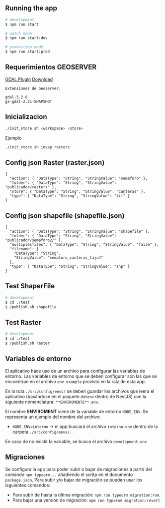 ## Running the app

```bash
# development
$ npm run start

# watch mode
$ npm run start:dev

# production mode
$ npm run start:prod
```

## Requerimientos GEOSERVER

[GDAL Plugin](https://docs.geoserver.org/stable/en/user/data/raster/gdal.html)
[Download](https://build.geoserver.org/geoserver/2.21.x/ext-latest/geoserver-2.21-SNAPSHOT-gdal-plugin.zip)

```
Extensiones de Geoserver.

gdal-3.2.0
gs-gdal-2.21-SNAPSHOT
```

## Inicializacion

```bash
./init_store.sh <workspace> <store>
```

Ejemplo

```bash
./init_store.sh invap rasters
```

## Config json Raster (raster.json)

```
{
  "action": { "DataType": "String", "StringValue": "semaforo" },
  "folder": { "DataType": "String", "StringValue": "publicador/rasters" },
  "store": { "DataType": "String", "StringValue": "canteras" },
  "type": { "DataType": "String", "StringValue": "tif" }
}
```

## Config json shapefile (shapefile.json)

```
{
  "action": { "DataType": "String", "StringValue": "shapefile" },
  "folder": { "DataType": "String", "StringValue": "publicador/semaforo2/" },
  "multiplesfiles": { "DataType": "String", "StringValue": "false" },
  "filename": {
    "DataType": "String",
    "StringValue": "semaforo_canteras_faja4"
  },
  "type": { "DataType": "String", "StringValue": "shp" }
}

```

## Test ShaperFile

```bash
# development
$ cd ./test
$ /publish.sh shapefile

```

## Test Raster

```bash
# development
$ cd ./test
$ /publish.sh raster

```

## Variables de entorno

El aplicativo hace uso de un archivo para configurar las variables de entorno. Las variables de entorno que se deben configurar son las que se encuentran en el archivo `env.example` provisto en la raíz de esta app.

En la ruta `./src/config/envs/` se deben guardar los archivos que leera el aplicativo (basándose en el paquete `dotenv` dentro de NestJS) con la siguiente nomenclatura: `**ENVIROMENTE**.env`.

El nombre **ENVIROMENT** viene de la variable de entorno `NODE_ENV`. Se representa un ejemplo del nombre del archivo:

- `NODE_ENV=interno` -> el app buscará el archivo `interno.env` dentro de la carpeta `./src/config/envs/`.

En caso de no existir la variable, se busca el archivo `development.env`

## Migraciones

Se configura la app para poder subir o bajar de migraciones a partir del comando `npm typeorm...` añadiendo el scritp en el documento `package.json`. Para subir y/o bajar de migración se pueden usar los isguientes comandos:

- Para subir de hasta la última migración: `npm run typeorm migration:run`.
- Para bajar una versión de migración: `npm run typerom migration:revert`
